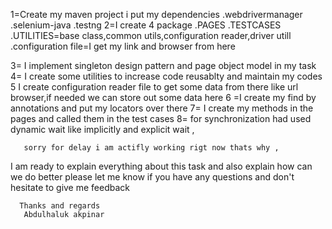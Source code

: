 1=Create my maven project i put my dependencies
     .webdrivermanager
     .selenium-java
     .testng
2=I create 4 package
      .PAGES
      .TESTCASES
      .UTILITIES=base class,common utils,configuration reader,driver utill
      .configuration file=I get my link and browser from here

3= I implement  singleton design pattern and page object model in my task 
4= I create some utilities to increase code reusablty  and maintain my codes
5 I create configuration reader file to get some data from there like url browser,if needed we can store out some data here
6 =I create my find by annotations and  put my locators over there 
7= I create my methods in the pages and called them in the test cases 
8= for synchronization  had used dynamic wait like implicitly and explicit wait ,


       sorry for delay i am actifly working rigt now thats why ,
 I am ready to explain everything about this task  and also explain how can we do better
 please let me know if you have any questions and don't hesitate to give me feedback


      Thanks and regards
       Abdulhaluk akpinar





